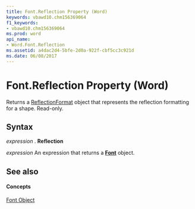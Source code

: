 ```yaml
---
title: Font.Reflection Property (Word)
keywords: vbawd10.chm156369064
f1_keywords:
- vbawd10.chm156369064
ms.prod: word
api_name:
- Word.Font.Reflection
ms.assetid: a4dac2d4-5bfe-2d0a-922f-cbf5cc3c921d
ms.date: 06/08/2017
---
```



# Font.Reflection Property (Word)

Returns a [ReflectionFormat](Word.ReflectionFormat.md) object that represents the reflection formatting for a shape. Read-only.


## Syntax

 _expression_ . **Reflection**

 _expression_ An expression that returns a **[Font](Word.Font.md)** object.


## See also


#### Concepts


[Font Object](Word.Font.md)

